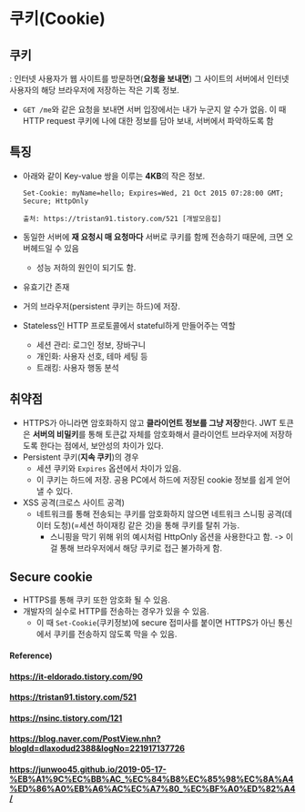 # 쿠키(Cookie)



## 쿠키

: 인터넷 사용자가 웹 사이트를 방문하면(**요청을 보내면**) 그 사이트의 서버에서 인터넷 사용자의 해당 브라우저에 저장하는 작은 기록 정보.

* `GET /me`와 같은 요청을 보내면 서버 입장에서는 내가 누군지 알 수가 없음. 이 때 HTTP request 쿠키에 나에 대한 정보를 담아 보내, 서버에서 파악하도록 함



## 특징

* 아래와 같이 Key-value 쌍을 이루는 **4KB**의 작은 정보.

  ```
  Set-Cookie: myName=hello; Expires=Wed, 21 Oct 2015 07:28:00 GMT; Secure; HttpOnly
  
  출처: https://tristan91.tistory.com/521 [개발모음집]
  ```

* 동일한 서버에 **재 요청시 매 요청마다** 서버로 쿠키를 함께 전송하기 때문에, 크면 오버헤드일 수 있음

  * 성능 저하의 원인이 되기도 함.

* 유효기간 존재

* 거의 브라우저(persistent 쿠키는 하드)에 저장.

* Stateless인 HTTP 프로토콜에서 stateful하게 만들어주는 역할

  * 세션 관리: 로그인 정보, 장바구니
  * 개인화: 사용자 선호, 테마 세팅 등
  * 트래킹: 사용자 행동 분석



## 취약점

* HTTPS가 아니라면 암호화하지 않고 **클라이언트 정보를 그냥 저장**한다. JWT 토큰은 **서버의 비밀키**를 통해 토큰값 자체를 암호화해서 클라이언트 브라우저에 저장하도록 한다는 점에서, 보안성의 차이가 있다.
* Persistent 쿠키(**지속 쿠키**)의 경우
  * 세션 쿠키와 `Expires` 옵션에서 차이가 있음.
  * 이 쿠키는 하드에 저장. 공용 PC에서 하드에 저장된 cookie 정보를 쉽게 얻어낼 수 있다.
* XSS 공격(크로스 사이트 공격)
  * 네트워크를 통해 전송되는 쿠키를 암호화하지 않으면 네트워크 스니핑 공격(데이터 도청)(=세션 하이재킹 같은 것)을 통해 쿠키를 탈취 가능.
    * 스니핑을 막기 위해 위의 예시처럼 HttpOnly 옵션을 사용한다고 함. -> 이걸 통해 브라우저에서 해당 쿠키로 접근 불가하게 함.



## Secure cookie

* HTTPS를 통해 쿠키 또한 암호화 될 수 있음.
* 개발자의 실수로 HTTP를 전송하는 경우가 있을 수 있음.
  * 이 때 `Set-Cookie`(쿠키정보)에 secure 접미사를 붙이면 HTTPS가 아닌 통신에서 쿠키를 전송하지 않도록 막을 수 있음.





#### Reference)

#### https://it-eldorado.tistory.com/90

#### https://tristan91.tistory.com/521

#### https://nsinc.tistory.com/121

#### https://blog.naver.com/PostView.nhn?blogId=dlaxodud2388&logNo=221917137726

#### https://junwoo45.github.io/2019-05-17-%EB%A1%9C%EC%BB%AC_%EC%84%B8%EC%85%98%EC%8A%A4%ED%86%A0%EB%A6%AC%EC%A7%80_%EC%BF%A0%ED%82%A4/